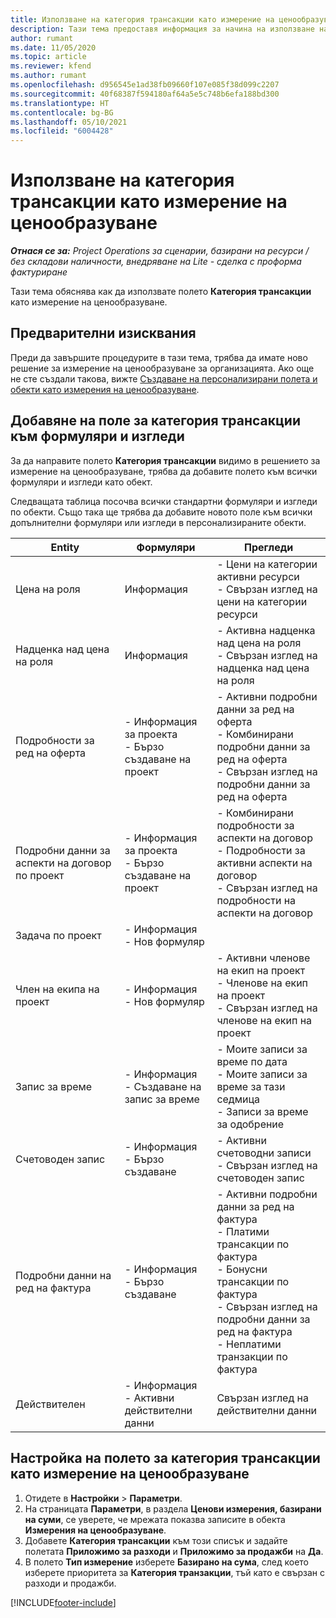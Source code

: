 ```yaml
---
title: Използване на категория трансакции като измерение на ценообразуване
description: Тази тема предоставя информация за начина на използване на полето за категория трансакции като измерение на ценообразуване.
author: rumant
ms.date: 11/05/2020
ms.topic: article
ms.reviewer: kfend
ms.author: rumant
ms.openlocfilehash: d956545e1ad38fb09660f107e085f38d099c2207
ms.sourcegitcommit: 40f68387f594180af64a5e5c748b6efa188bd300
ms.translationtype: HT
ms.contentlocale: bg-BG
ms.lasthandoff: 05/10/2021
ms.locfileid: "6004428"
---
```

# <a name="use-transaction-category-as-a-pricing-dimension"></a>Използване на категория трансакции като измерение на ценообразуване


_**Отнася се за:** Project Operations за сценарии, базирани на ресурси / без складови наличности, внедряване на Lite - сделка с проформа фактуриране_


Тази тема обяснява как да използвате полето **Категория трансакции** като измерение на ценообразуване. 

## <a name="prerequisites"></a>Предварителни изисквания
Преди да завършите процедурите в тази тема, трябва да имате ново решение за измерение на ценообразуване за организацията. Ако още не сте създали такова, вижте [Създаване на персонализирани полета и обекти като измерения на ценообразуване](create-custom-fields-entities-pricing-dimensions.md).

## <a name="add-the-transaction-category-field-to-forms-and-views"></a>Добавяне на поле за категория трансакции към формуляри и изгледи
За да направите полето **Категория трансакции** видимо в решението за измерение на ценообразуване, трябва да добавите полето към всички формуляри и изгледи като обект.

Следващата таблица посочва всички стандартни формуляри и изгледи по обекти. Също така ще трябва да добавите новото поле към всички допълнителни формуляри или изгледи в персонализираните обекти.

|  Entity        | Формуляри     |Прегледи        |
| ------------------------------|---------------------------------|----------------------------------|
|  Цена на роля| Информация |- Цени на категории активни ресурси<br> - Свързан изглед на цени на категории ресурси |
|  Надценка над цена на роля| Информация|- Активна надценка над цена на роля<br>- Свързан изглед на надценка над цена на роля |
|  Подробности за ред на оферта|- Информация за проекта<br>- Бързо създаване на проект| - Активни подробни данни за ред на оферта<br>- Комбинирани подробни данни за ред на оферта<br>- Свързан изглед на подробни данни за ред на оферта |
|  Подробни данни за аспекти на договор по проект|- Информация за проекта<br>- Бързо създаване на проект|- Комбинирани подробности за аспекти на договор<br>- Подробности за активни аспекти на договор<br>- Свързан изглед на подробности на аспекти на договор |
|  Задача по проект|- Информация<br>- Нов формуляр| &nbsp; |
|  Член на екипа на проект|- Информация<br>- Нов формуляр|- Активни членове на екип на проект<br>- Членове на екип на проект<br>- Свързан изглед на членове на екип на проект |
|  Запис за време|- Информация<br>- Създаване на запис за време|- Моите записи за време по дата<br>- Моите записи за време за тази седмица<br>- Записи за време за одобрение|
|  Счетоводен запис|- Информация<br>- Бързо създаване|- Активни счетоводни записи<br>- Свързан изглед на счетоводен запис|
|  Подробни данни на ред на фактура|- Информация<br>- Бързо създаване|- Активни подробни данни за ред на фактура<br>- Платими трансакции по фактура<br>- Бонусни трансакции по фактура<br>- Свързан изглед на подробни данни за ред на фактура <br>- Неплатими транзакции по фактура|
|  Действителен|- Информация<br>- Активни действителни данни| Свързан изглед на действителни данни |

## <a name="set-up-the-transaction-category-field-as-a-pricing-dimension"></a>Настройка на полето за категория трансакции като измерение на ценообразуване

1. Отидете в **Настройки** > **Параметри**. 
2. На страницата **Параметри**, в раздела **Ценови измерения, базирани на суми**, се уверете, че мрежата показва записите в обекта **Измерения на ценообразуване**.
3. Добавете **Категория трансакции** към този списък и задайте полетата **Приложимо за разходи** и **Приложимо за продажби** на **Да**.
4. В полето **Тип измерение** изберете **Базирано на сума**, след което изберете приоритета за **Категория транзакции**, тъй като е свързан с разходи и продажби.


[!INCLUDE[footer-include](../includes/footer-banner.md)]